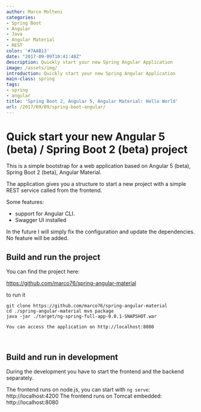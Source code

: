 ```yaml
---
author: Marco Molteni
categories:
- Spring Boot
- Angular
- Java
- Angular Material
- REST
color: '#7AAB13'
date: "2017-09-09T10:41:48Z"
description: Quickly start your new Spring Angular Application
image: /assets/img/
introduction: Quickly start your new Spring Angular Application
main-class: spring
tags:
- spring
- angular
title: 'Spring Boot 2, Angular 5, Angular Material: Hello World'
url: /2017/09/09/spring-boot-angular/
---
```

# Quick start your new Angular 5 (beta) / Spring Boot 2 (beta) project

This is a simple bootstrap for a web application based on Angular 5 (beta), Spring Boot 2 (beta), Angular Material.

The application gives you a structure to start a new project with a simple REST service called from the frontend.

Some features:

- support for Angular CLI.
- Swagger UI installed

 In the future I will simply fix the configuration and update the dependencies.
 No feature will be added.

## Build and run the project

You can find the project here:

https://github.com/marco76/spring-angular-material

to run it
 
```
git clone https://github.com/marco76/spring-angular-material
cd ./spring-angular-material mvn package
java -jar ./target/ng-spring-full-app-0.0.1-SNAPSHOT.war

You can access the application on http://localhost:8080
```

<img src="{{site.baseurl}}/assets/img/uploads/2017/09/2017-09-09_23-26-04.png" alt=""/>

<img src="{{site.baseurl}}/assets/img/uploads/2017/09/2017-09-09_23-30-57.png" alt=""/>

## Build and run in development
 
During the development you have to start the frontend and the backend separately.
 
The frontend runs on node.js, you can start with `ng serve`: http://localhost:4200
The frontend runs on Tomcat embedded: http://localhost:8080
